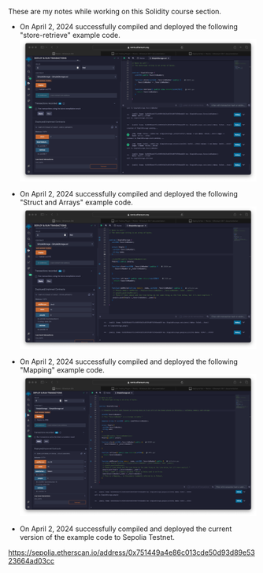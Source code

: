 These are my notes while working on this Solidity course section.

- On April 2, 2024 successfully compiled and deployed the following "store-retrieve" example code.
![alt text](./notes/image1.png)

- On April 2, 2024 successfully compiled and deployed the following "Struct and Arrays" example code.
![alt text](./notes/image2.png)

- On April 2, 2024 successfully compiled and deployed the following "Mapping" example code.
![alt text](./notes/image3.png)

- On April 2, 2024 successfully compiled and deployed the current version of the example code to Sepolia Testnet.

https://sepolia.etherscan.io/address/0x751449a4e86c013cde50d93d89e5323664ad03cc

